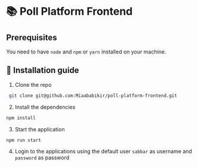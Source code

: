 # :books: Poll Platform Frontend

## Prerequisites
You need to have `node` and `npm` or `yarn` installed on your machine.

## :hammer: Installation guide
1. Clone the repo
```sh
 git clone git@github.com:Miaababikir/poll-platform-frontend.git
```
2. Install the dependencies
```sh
npm install 
```
3. Start the application
```sh
npm run start
```
4. Login to the applications using the default user `sabbar` as username and `password` as password